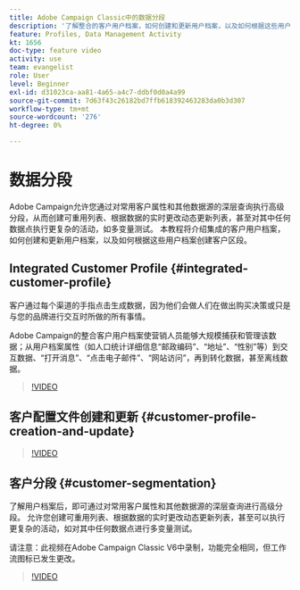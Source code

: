```yaml
---
title: Adobe Campaign Classic中的数据分段
description: '了解整合的客户用户档案，如何创建和更新用户档案，以及如何根据这些用户档案创建客户区段。 '
feature: Profiles, Data Management Activity
kt: 1656
doc-type: feature video
activity: use
team: evangelist
role: User
level: Beginner
exl-id: d31023ca-aa81-4a65-a4c7-ddbf0d0a4a99
source-git-commit: 7d63f43c26182bd7ffb618392463283da0b3d307
workflow-type: tm+mt
source-wordcount: '276'
ht-degree: 0%

---
```


# 数据分段

Adobe Campaign允许您通过对常用客户属性和其他数据源的深层查询执行高级分段，从而创建可重用列表、根据数据的实时更改动态更新列表，甚至对其中任何数据点执行更复杂的活动，如多变量测试。 本教程将介绍集成的客户用户档案，如何创建和更新用户档案，以及如何根据这些用户档案创建客户区段。

## Integrated Customer Profile {#integrated-customer-profile}

客户通过每个渠道的手指点击生成数据，因为他们会做人们在做出购买决策或只是与您的品牌进行交互时所做的所有事情。

Adobe Campaign的整合客户用户档案使营销人员能够大规模捕获和管理该数据；从用户档案属性（如人口统计详细信息“邮政编码”、“地址”、“性别”等）到交互数据、“打开消息”、“点击电子邮件”、“网站访问”，再到转化数据，甚至离线数据。

>[!VIDEO](https://video.tv.adobe.com/v/23629?quality=12)

## 客户配置文件创建和更新 {#customer-profile-creation-and-update}

>[!VIDEO](https://video.tv.adobe.com/v/23632?quality=12)

## 客户分段  {#customer-segmentation}

了解用户档案后，即可通过对常用客户属性和其他数据源的深层查询进行高级分段。 允许您创建可重用列表、根据数据的实时更改动态更新列表，甚至可以执行更复杂的活动，如对其中任何数据点进行多变量测试。

请注意：此视频在Adobe Campaign Classic V6中录制，功能完全相同，但工作流图标已发生更改。

>[!VIDEO](https://video.tv.adobe.com/v/23635?quality=12)

